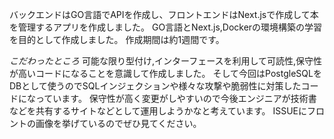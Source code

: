 バックエンドはGO言語でAPIを作成し、フロントエンドはNext.jsで作成して本を管理するアプリを作成しました。
GO言語とNext.js,Dockerの環境構築の学習を目的として作成しました。
作成期間は約1週間です。

*こだわったところ*
可能な限り型付け,インターフェースを利用して可読性,保守性が高いコードになることを意識して作成しました。
そして今回はPostgleSQLをDBとして使うのでSQLインジェクションや様々な攻撃や脆弱性に対策したコードになっています。
保守性が高く変更がしやすいので今後エンジニアが技術書などを共有するサイトなどとして運用しようかなと考えています。
ISSUEにフロントの画像を挙げているのでぜひ見てください。
